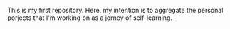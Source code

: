 This is my first repository. Here, my intention is to aggregate the personal porjects that I'm working on as a jorney of self-learning.
